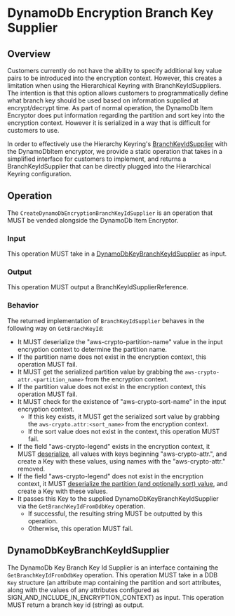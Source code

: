 [//]: # "Copyright Amazon.com Inc. or its affiliates. All Rights Reserved."
[//]: # "SPDX-License-Identifier: CC-BY-SA-4.0"

# DynamoDb Encryption Branch Key Supplier

## Overview

Customers currently do not have the ability to specify additional key value pairs to be introduced into the encryption context.
However, this creates a limitation when using the Hierarchical Keyring with BranchKeyIdSuppliers.
The intention is that this option allows customers to programmatically define what branch key should be used based on
information supplied at encrypt/decrypt time.
As part of normal operation, the DynamoDb Item Encryptor does put information regarding the partition and sort key into
the encryption context.
However it is serialized in a way that is difficult for customers to use.

In order to effectively use the Hierarchy Keyring's
[BranchKeyIdSupplier](../../submodules/MaterialProviders/aws-encryption-sdk-specification/framework/aws-kms/aws-kms-hierarchical-keyring.md#branch-key-id-supplier) with the DynamoDbItem encryptor,
we provide a static operation that takes in a simplified interface for customers to implement,
and returns a BranchKeyIdSupplier that can be directly plugged into the Hierarchical Keyring configuration.

## Operation

The `CreateDynamoDbEncryptionBranchKeyIdSupplier` is an operation that MUST be vended alongside the DynamoDb Item Encryptor.

### Input

This operation MUST take in a [DynamoDbKeyBranchKeyIdSupplier](#dynamodbkeybranchkeyidsupplier) as input.

### Output

This operation MUST output a BranchKeyIdSupplierReference.

### Behavior

The returned implementation of `BranchKeyIdSupplier` behaves in the following way on `GetBranchKeyId`:
- It MUST deserialize the "aws-crypto-partition-name" value in the input encryption context to determine the partition name.
- If the partition name does not exist in the encryption context, this operation MUST fail.
- It MUST get the serialized partition value by grabbing the `aws-crypto-attr.<partition_name>` from the encryption context.
- If the partition value does not exist in the encryption context, this operation MUST fail.
- It MUST check for the existence of "aws-crypto-sort-name" in the input encryption context.
  - If this key exists, it MUST get the serialized sort value by grabbing the `aws-crypto.attr:<sort_name>` from the encryption context.
  - If the sort value does not exist in the context, this operation MUST fail.
- If the field "aws-crypto-legend" exists in the encryption context,
it MUST [deserialize](./ddb-attribute-serialization.md), all values with keys beginning "aws-crypto-attr.",
and create a Key with these values, using names with the "aws-crypto-attr." removed.
- If the field "aws-crypto-legend" does not exist in the encryption context, it MUST [deserialize the partition (and optionally sort) value](./ddb-attribute-serialization.md), and create a Key with these values.
- It passes this Key to the supplied DynamoDbKeyBranchKeyIdSupplier via the `GetBranchKeyIdFromDdbKey` operation.
  - If successful, the resulting string MUST be outputted by this operation.
  - Otherwise, this operation MUST fail.

## DynamoDbKeyBranchKeyIdSupplier

The DynamoDb Key Branch Key Id Supplier is an interface containing the `GetBranchKeyIdFromDdbKey` operation.
This operation MUST take in a DDB `Key` structure
(an attribute map containing the partition and sort attributes,
along with the values of any attributes configured as SIGN_AND_INCLUDE_IN_ENCRYPTION_CONTEXT)
as input.
This operation MUST return a branch key id (string) as output.
